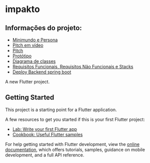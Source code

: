 # impakto

## Informações do projeto:

- [Minimundo e Persona](https://universidadecatolica-my.sharepoint.com/:w:/g/personal/antonio_00000849657_unicap_br/EYIqXOjLlqpPmXoRJDGZAUIB8dgyBQbWdXVCkP0Cb7dFBA?e=XogWnQ)
- [Pitch em vídeo](https://www.canva.com/design/DAGPpTEeGE0/0xMyii31qUYrVzcLuVAXeQ/edit?utm_content=DAGPpTEeGE0&utm_campaign=designshare&utm_medium=link2&utm_source=sharebutton)
- [Pitch](https://www.canva.com/design/DAGPkZONfoE/XZmc4LKywEgH2Ow4hIOoFQ/edit?utm_content=DAGPkZONfoE&utm_campaign=designshare&utm_medium=link2&utm_source=sharebutton)
- [Protótipo](https://www.figma.com/design/qCeEayVAMtMCrdZXanHxa7/Impakto?node-id=0-1&t=As7kPoyxhBXTuCtd-1)
- [Diagrama de classes](https://lucid.app/lucidspark/cdf07285-8e1f-41e5-ac4a-8662f9898ffc/edit?viewport_loc=-3792%2C299%2C3828%2C1819%2C0_0&invitationId=inv_71b33886-1817-4349-9089-d636a56a096a)
- [Requisitos Funcionais, Requisitos Não Funcionais e Stacks](https://universidadecatolica-my.sharepoint.com/:w:/g/personal/antonio_00000849657_unicap_br/EaUuxYFnu_1Oo2X3XExv8gUBe7Id_rTTBuXeJM80FdnIow?e=7FIqmq)
- [Deploy Backend spring boot](https://impakto-a0cqehh2dvcbatgj.brazilsouth-01.azurewebsites.net/)

A new Flutter project.

## Getting Started

This project is a starting point for a Flutter application.

A few resources to get you started if this is your first Flutter project:

- [Lab: Write your first Flutter app](https://docs.flutter.dev/get-started/codelab)
- [Cookbook: Useful Flutter samples](https://docs.flutter.dev/cookbook)

For help getting started with Flutter development, view the
[online documentation](https://docs.flutter.dev/), which offers tutorials,
samples, guidance on mobile development, and a full API reference.
